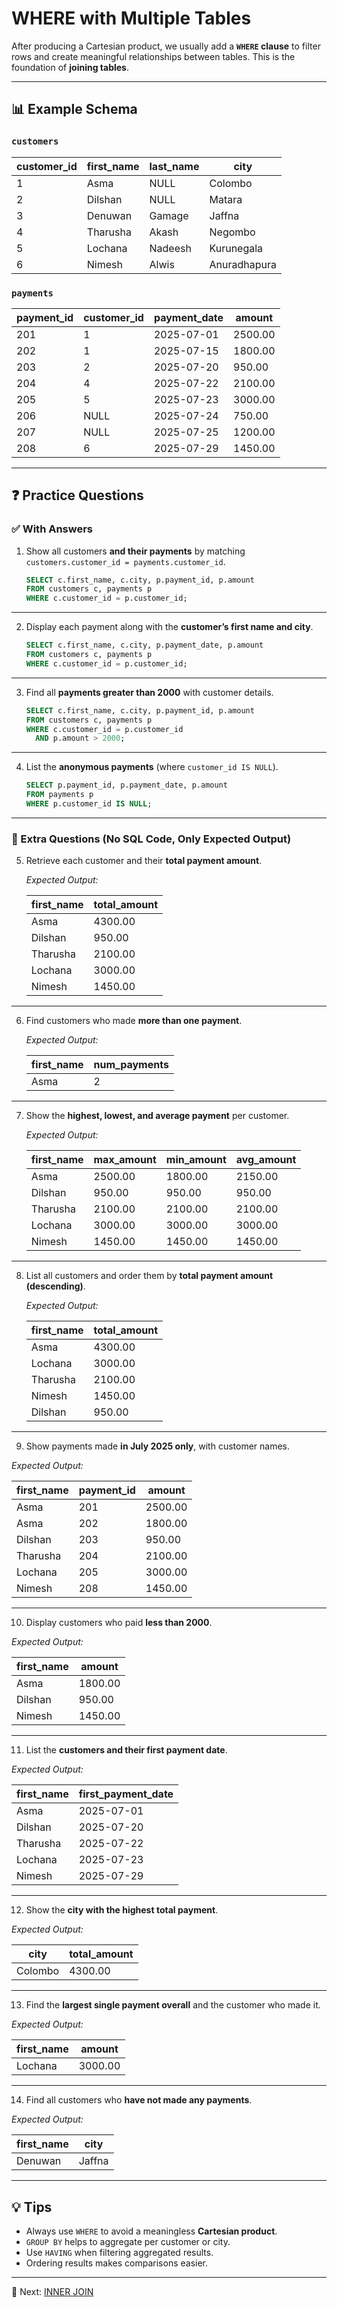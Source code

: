 
# WHERE with Multiple Tables

After producing a Cartesian product, we usually add a **`WHERE` clause** to filter rows and create meaningful relationships between tables.
This is the foundation of **joining tables**.

---

## 📊 Example Schema

### `customers`

| customer\_id | first\_name | last\_name | city         |
| ------------ | ----------- | ---------- | ------------ |
| 1            | Asma        | NULL       | Colombo      |
| 2            | Dilshan     | NULL       | Matara       |
| 3            | Denuwan     | Gamage     | Jaffna       |
| 4            | Tharusha    | Akash      | Negombo      |
| 5            | Lochana     | Nadeesh    | Kurunegala   |
| 6            | Nimesh      | Alwis      | Anuradhapura |

### `payments`

| payment\_id | customer\_id | payment\_date | amount  |
| ----------- | ------------ | ------------- | ------- |
| 201         | 1            | 2025-07-01    | 2500.00 |
| 202         | 1            | 2025-07-15    | 1800.00 |
| 203         | 2            | 2025-07-20    | 950.00  |
| 204         | 4            | 2025-07-22    | 2100.00 |
| 205         | 5            | 2025-07-23    | 3000.00 |
| 206         | NULL         | 2025-07-24    | 750.00  |
| 207         | NULL         | 2025-07-25    | 1200.00 |
| 208         | 6            | 2025-07-29    | 1450.00 |

---

## ❓ Practice Questions

### ✅ With Answers

1. Show all customers **and their payments** by matching `customers.customer_id = payments.customer_id`.

   ```sql
   SELECT c.first_name, c.city, p.payment_id, p.amount
   FROM customers c, payments p
   WHERE c.customer_id = p.customer_id;
   ```

---

2. Display each payment along with the **customer’s first name and city**.

   ```sql
   SELECT c.first_name, c.city, p.payment_date, p.amount
   FROM customers c, payments p
   WHERE c.customer_id = p.customer_id;
   ```

---

3. Find all **payments greater than 2000** with customer details.

   ```sql
   SELECT c.first_name, c.city, p.payment_id, p.amount
   FROM customers c, payments p
   WHERE c.customer_id = p.customer_id
     AND p.amount > 2000;
   ```

---

4. List the **anonymous payments** (where `customer_id IS NULL`).

   ```sql
   SELECT p.payment_id, p.payment_date, p.amount
   FROM payments p
   WHERE p.customer_id IS NULL;
   ```

---

### 📝 Extra Questions (No SQL Code, Only Expected Output)

5. Retrieve each customer and their **total payment amount**.

   *Expected Output:*

   | first\_name | total\_amount |
   | ----------- | ------------- |
   | Asma        | 4300.00       |
   | Dilshan     | 950.00        |
   | Tharusha    | 2100.00       |
   | Lochana     | 3000.00       |
   | Nimesh      | 1450.00       |

---

6. Find customers who made **more than one payment**.

   *Expected Output:*

   | first\_name | num\_payments |
   | ----------- | ------------- |
   | Asma        | 2             |

---

7. Show the **highest, lowest, and average payment** per customer.

   *Expected Output:*

   | first\_name | max\_amount | min\_amount | avg\_amount |
   | ----------- | ----------- | ----------- | ----------- |
   | Asma        | 2500.00     | 1800.00     | 2150.00     |
   | Dilshan     | 950.00      | 950.00      | 950.00      |
   | Tharusha    | 2100.00     | 2100.00     | 2100.00     |
   | Lochana     | 3000.00     | 3000.00     | 3000.00     |
   | Nimesh      | 1450.00     | 1450.00     | 1450.00     |

---

8. List all customers and order them by **total payment amount (descending)**.

   *Expected Output:*

   | first\_name | total\_amount |
   | ----------- | ------------- |
   | Asma        | 4300.00       |
   | Lochana     | 3000.00       |
   | Tharusha    | 2100.00       |
   | Nimesh      | 1450.00       |
   | Dilshan     | 950.00        |


---

9. Show payments made **in July 2025 only**, with customer names.

*Expected Output:*

| first\_name | payment\_id | amount  |
| ----------- | ----------- | ------- |
| Asma        | 201         | 2500.00 |
| Asma        | 202         | 1800.00 |
| Dilshan     | 203         | 950.00  |
| Tharusha    | 204         | 2100.00 |
| Lochana     | 205         | 3000.00 |
| Nimesh      | 208         | 1450.00 |

---

10. Display customers who paid **less than 2000**.

*Expected Output:*

| first\_name | amount  |
| ----------- | ------- |
| Asma        | 1800.00 |
| Dilshan     | 950.00  |
| Nimesh      | 1450.00 |

---

11. List the **customers and their first payment date**.

*Expected Output:*

| first\_name | first\_payment\_date |
| ----------- | -------------------- |
| Asma        | 2025-07-01           |
| Dilshan     | 2025-07-20           |
| Tharusha    | 2025-07-22           |
| Lochana     | 2025-07-23           |
| Nimesh      | 2025-07-29           |

---

12. Show the **city with the highest total payment**.

*Expected Output:*

| city    | total\_amount |
| ------- | ------------- |
| Colombo | 4300.00       |

---

13. Find the **largest single payment overall** and the customer who made it.

*Expected Output:*

| first\_name | amount  |
| ----------- | ------- |
| Lochana     | 3000.00 |

---

14. Find all customers who **have not made any payments**.

   *Expected Output:*

   | first\_name | city   |
   | ----------- | ------ |
   | Denuwan     | Jaffna |

---

## 💡 Tips

* Always use `WHERE` to avoid a meaningless **Cartesian product**.
* `GROUP BY` helps to aggregate per customer or city.
* Use `HAVING` when filtering aggregated results.
* Ordering results makes comparisons easier.

---

🚀 Next: [INNER JOIN](./inner-join.md)

